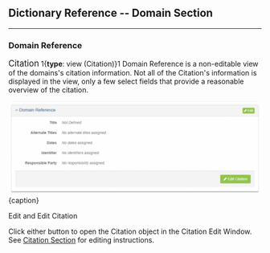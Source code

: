 ## Dictionary Reference -- Domain Section
---

### Domain Reference

<span class="md-panel" style="font-size: larger">Citation</span> 1{**type**: view (<span class="md-panel">Citation</span>)}1 <span class="md-panel">Domain Reference</span> is a non-editable view of the domains's citation information.  Not all of the <span class="md-panel">Citation's</span> information is displayed in the view, only a few select fields that provide a reasonable overview of the citation.

![Domain Reference Citation View](/assets/reference/edit-objects/dictionary/domains/domainReference.png){caption}

<span class="btn btn-success btn-xs"> <i class="fa fa-pencil"> </i> Edit</span> and <span class="btn btn-success btn-xs"> <i class="fa fa-pencil"> </i> Edit Citation</span> 

Click either button to open the <span class="md-panel">Citation</span> object in the <span class="md-section">Citation</span> <span class="md-window">Edit Window</span>.  See [Citation Section](../../citation/citation-section.md) for editing instructions.
